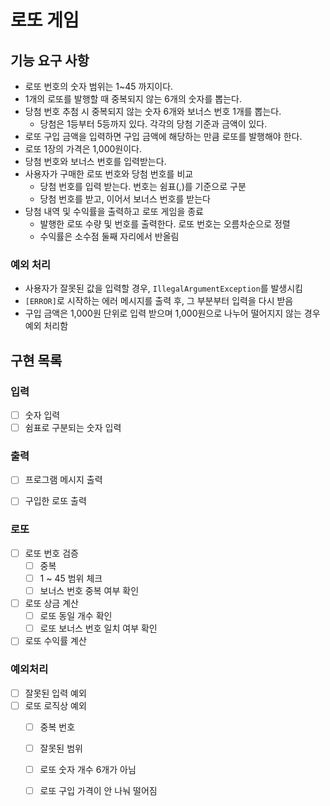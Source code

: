 # 로또 게임

## 기능 요구 사항

- 로또 번호의 숫자 범위는 1~45 까지이다.
- 1개의 로또를 발행할 때 중복되지 않는 6개의 숫자를 뽑는다.
- 당첨 번호 추첨 시 중복되지 않는 숫자 6개와 보너스 번호 1개를 뽑는다.
    - 당첨은 1등부터 5등까지 있다. 각각의 당첨 기준과 금액이 있다.
- 로또 구입 금액을 입력하면 구입 금액에 해당하는 만큼 로또를 발행해야 한다.
- 로또 1장의 가격은 1,000원이다.
- 당첨 번호와 보너스 번호를 입력받는다.
- 사용자가 구매한 로또 번호와 당첨 번호를 비교
    - 당첨 번호를 입력 받는다. 번호는 쉼표(,)를 기준으로 구분
    - 당첨 번호를 받고, 이어서 보너스 번호를 받는다
- 당첨 내역 및 수익률을 출력하고 로또 게임을 종료
    - 발행한 로또 수량 및 번호를 출력한다. 로또 번호는 오름차순으로 정렬
    - 수익률은 소수점 둘째 자리에서 반올림


### 예외 처리

- 사용자가 잘못된 값을 입력할 경우, `IllegalArgumentException`를 발생시킴
- `[ERROR]`로 시작하는 에러 메시지를 출력 후, 그 부분부터 입력을 다시 받음
- 구입 금액은 1,000원 단위로 입력 받으며 1,000원으로 나누어 떨어지지 않는 경우 예외 처리함


## 구현 목록

### 입력

- [ ] 숫자 입력
- [ ] 쉼표로 구분되는 숫자 입력

### 출력

- [ ] 프로그램 메시지 출력
- [ ] 구입한 로또 출력


### 로또

- [ ] 로또 번호 검증
    - [ ] 중복
    - [ ] 1 ~ 45 범위 체크
    - [ ] 보너스 번호 중복 여부 확인
- [ ] 로또 상금 계산
    - [ ] 로또 동일 개수 확인
    - [ ] 로또 보너스 번호 일치 여부 확인
- [ ] 로또 수익률 계산

### 예외처리

- [ ] 잘못된 입력 예외
- [ ] 로또 로직상 예외
    - [ ] 중복 번호
    - [ ] 잘못된 범위
    - [ ] 로또 숫자 개수 6개가 아님
    - [ ] 로또 구입 가격이 안 나눠 떨어짐


